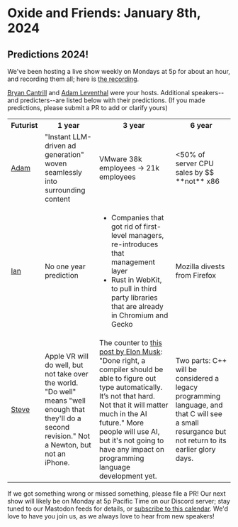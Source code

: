 # Oxide and Friends: January 8th, 2024

## Predictions 2024!

We've been hosting a live show weekly on Mondays at 5p for about an hour,
and recording them all; here is
[the recording](https://www.youtube.com/watch?v=eO9_Z4Ebln4).

[Bryan Cantrill](https://mastodon.social/@bcantrill) and
[Adam Leventhal](https://mastodon.social/@ahl) were your hosts.
Additional speakers--and predicters--are listed below with their predictions.
(If you made predictions, please submit a PR to add or clarify yours)

<table>
<tr>
<th>Futurist</th>
<th>1 year</th>
<th>3 year</th>
<th>6 year</th>
</tr>

<tr>
<td>
  <a href="https://mastodon.social/@ahl">Adam</a>
</td>
<td>
"Instant LLM-driven ad generation" woven seamlessly into surrounding content
</td>
<td>
VMware 38k employees -> 21k employees
</td>
<td>
&lt;50% of server CPU sales by $$ **not** x86
</td>

<tr>
<td>
  <a href="https://hachyderm.io/@iangrunert">Ian</a>
</td>
<td>
No one year prediction
</td>
<td>
<ul>
<li>Companies that got rid of first-level managers, re-introduces that management layer</li>
<li>Rust in WebKit, to pull in third party libraries that are already in Chromium and Gecko</li>
</ul>
</td>
<td>
Mozilla divests from Firefox
</td>

<tr>
<td>
  <a href="https://steveklabnik.com">Steve</a>
</td>
<td>
Apple VR will do well, but not take over the world. "Do well" means "well enough that they'll do a second revision." Not a Newton, but not an iPhone.
</td>
<td>
The counter to <a href="https://x.com/elonmusk/status/1743747172795810051">this post by Elon Musk</a>: "Done right, a compiler should be able to figure out type automatically. It’s not that hard. Not that it will matter much in the AI future." More people will use AI, but it's not going to have any impact on programming language development yet.
</td>
<td>
Two parts: C++ will be considered a legacy programming language, and that C will see a small resurgance but not return to its earlier glory days.
</td>

</table>


If we got something wrong or missed something, please file a PR!
Our next show will likely be on Monday at 5p Pacific Time on our Discord
server; stay tuned to our Mastodon feeds for details, or [subscribe to this
calendar](https://calendar.google.com/calendar/ical/c_318925f4185aa71c4524d0d6127f31058c9e21f29f017d48a0fca6f564969cd0%40group.calendar.google.com/public/basic.ics).
We'd love to have you join us, as we always love to hear from new speakers!

